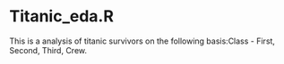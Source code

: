 # Titanic_eda.R
This is a analysis of titanic survivors on the following basis:Class - First, Second, Third, Crew.
